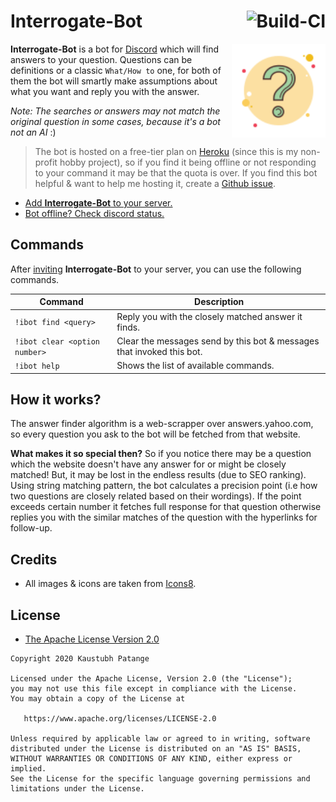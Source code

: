 # Interrogate-Bot [<img src="https://github.com/KaustubhPatange/interrogate-bot/workflows/build/badge.svg" alt="Build-CI" align="right" />](https://github.com/KaustubhPatange/interrogate-bot/actions)

[<img src="art/logo.svg" height="150px" alt="Wiki-Bot" align="right" />](https://discord.com/api/oauth2/authorize?client_id=787565956989452309&permissions=522304&scope=bot)

**Interrogate-Bot** is a bot for [Discord](https://discord.com/) which will find answers to your question. Questions can be definitions or a classic `What/How to` one, for both of them the bot will smartly make assumptions about what you want and reply you with the answer.

_Note: The searches or answers may not match the original question in some cases, because it's a bot not an AI_ :)

> The bot is hosted on a free-tier plan on [Heroku](https://heroku.com/) (since this is my non-profit hobby project), so if you find it being offline or not responding to your command it may be that the quota is over. If you find this bot helpful & want to help me hosting it, create a [Github issue](https://github.com/KaustubhPatange/interrogate-bot/issues).

- [Add **Interrogate-Bot** to your server.](https://discord.com/api/oauth2/authorize?client_id=787565956989452309&permissions=522304&scope=bot)
- [Bot offline? Check discord status.](https://discordstatus.com/)

## Commands

After [inviting](https://discord.com/api/oauth2/authorize?client_id=787565956989452309&permissions=522304&scope=bot) **Interrogate-Bot** to your server, you can use the following commands.

| Command                       | Description                                                           |
| ----------------------------- | --------------------------------------------------------------------- |
| `!ibot find <query>`          | Reply you with the closely matched answer it finds.                   |
| `!ibot clear <option number>` | Clear the messages send by this bot & messages that invoked this bot. |
| `!ibot help`                  | Shows the list of available commands.                                 |

## How it works?

The answer finder algorithm is a web-scrapper over answers.yahoo.com, so every question you ask to the bot will be fetched from that website.

**What makes it so special then?** So if you notice there may be a question which the website doesn't have any answer for or might be closely matched! But, it may be lost in the endless results (due to SEO ranking). Using string matching pattern, the bot calculates a precision point (i.e how two questions are closely related based on their wordings). If the point exceeds certain number it fetches full response for that question otherwise replies you with the similar matches of the question with the hyperlinks for follow-up.

## Credits

- All images & icons are taken from [Icons8](https://icons8.com/).

## License

- [The Apache License Version 2.0](https://www.apache.org/licenses/LICENSE-2.0.txt)

```
Copyright 2020 Kaustubh Patange

Licensed under the Apache License, Version 2.0 (the "License");
you may not use this file except in compliance with the License.
You may obtain a copy of the License at

   https://www.apache.org/licenses/LICENSE-2.0

Unless required by applicable law or agreed to in writing, software
distributed under the License is distributed on an "AS IS" BASIS,
WITHOUT WARRANTIES OR CONDITIONS OF ANY KIND, either express or implied.
See the License for the specific language governing permissions and
limitations under the License.
```
